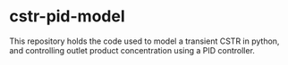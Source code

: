 # cstr-pid-model
This repository holds the code used to model a transient CSTR in python, and controlling outlet product concentration using a PID controller.
